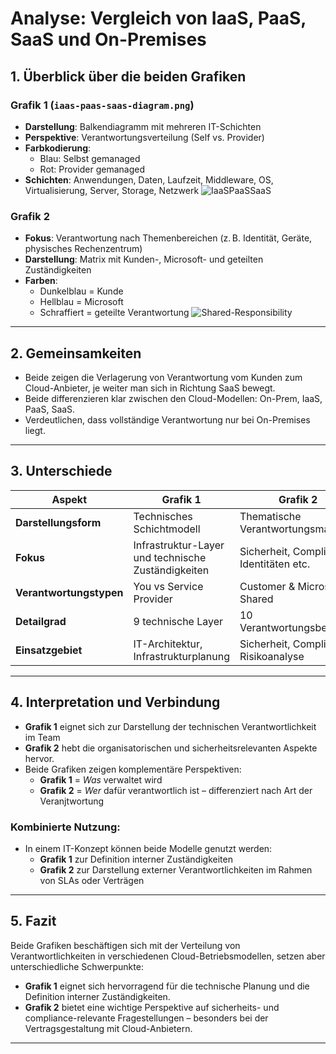 # Analyse: Vergleich von IaaS, PaaS, SaaS und On-Premises

## 1. Überblick über die beiden Grafiken

### Grafik 1 (`iaas-paas-saas-diagram.png`)
- **Darstellung**: Balkendiagramm mit mehreren IT-Schichten
- **Perspektive**: Verantwortungsverteilung (Self vs. Provider)
- **Farbkodierung**:
  - Blau: Selbst gemanaged  
  - Rot: Provider gemanaged 
- **Schichten**: Anwendungen, Daten, Laufzeit, Middleware, OS, Virtualisierung, Server, Storage, Netzwerk
![IaaSPaaSSaaS](/extraübungen/iaas-paas-saas-diagram.png)
### Grafik 2 
- **Fokus**: Verantwortung nach Themenbereichen (z. B. Identität, Geräte, physisches Rechenzentrum)
- **Darstellung**: Matrix mit Kunden-, Microsoft- und geteilten Zuständigkeiten
- **Farben**:
  - Dunkelblau = Kunde
  - Hellblau = Microsoft
  - Schraffiert = geteilte Verantwortung
![Shared-Responsibility](/extraübungen/shared-responsibility.svg)
---

## 2. Gemeinsamkeiten


- Beide zeigen die Verlagerung von Verantwortung vom Kunden zum Cloud-Anbieter, je weiter man sich in Richtung SaaS bewegt.
- Beide differenzieren klar zwischen den Cloud-Modellen: On-Prem, IaaS, PaaS, SaaS.
- Verdeutlichen, dass vollständige Verantwortung nur bei On-Premises liegt.
---

## 3. Unterschiede

| Aspekt  | Grafik 1 | Grafik 2  |
|---------|----------|-----------|
| **Darstellungsform** | Technisches Schichtmodell | Thematische Verantwortungsmatrix|
| **Fokus** | Infrastruktur-Layer und technische Zuständigkeiten | Sicherheit, Compliance, Identitäten etc. |
| **Verantwortungstypen**| You vs Service Provider| Customer & Microsoft & Shared |
| **Detailgrad**| 9 technische Layer | 10 Verantwortungsbereiche |
| **Einsatzgebiet**  | IT-Architektur, Infrastrukturplanung | Sicherheit, Compliance, Risikoanalyse |

---

## 4. Interpretation und Verbindung

- **Grafik 1** eignet sich zur Darstellung der technischen Verantwortlichkeit im Team
- **Grafik 2** hebt die organisatorischen und sicherheitsrelevanten Aspekte hervor.
- Beide Grafiken zeigen komplementäre Perspektiven:
  - **Grafik 1** = *Was* verwaltet wird
  - **Grafik 2** = *Wer* dafür verantwortlich ist – differenziert nach Art der Veranjtwortung 

### Kombinierte Nutzung:
- In einem IT-Konzept können beide Modelle genutzt werden:
  - **Grafik 1** zur Definition interner Zuständigkeiten
  - **Grafik 2** zur Darstellung externer Verantwortlichkeiten im Rahmen von SLAs oder Verträgen

---

## 5. Fazit

Beide Grafiken beschäftigen sich mit der Verteilung von Verantwortlichkeiten in verschiedenen Cloud-Betriebsmodellen, setzen aber unterschiedliche Schwerpunkte:

- **Grafik 1** eignet sich hervorragend für die technische Planung und die Definition interner Zuständigkeiten.
- **Grafik 2** bietet eine wichtige Perspektive auf sicherheits- und compliance-relevante Fragestellungen – besonders bei der Vertragsgestaltung mit Cloud-Anbietern.

---
